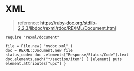 # XML
> reference: https://ruby-doc.org/stdlib-2.2.3/libdoc/rexml/rdoc/REXML/Document.html

```
require "rexml/document"

file = File.new( "mydoc.xml" )
doc = REXML::Document.new file
status_code= doc .elements["Response/Status/Code"].text
doc.elements.each("*/section/item") { |element| puts element.attributes["upc"] }
```
